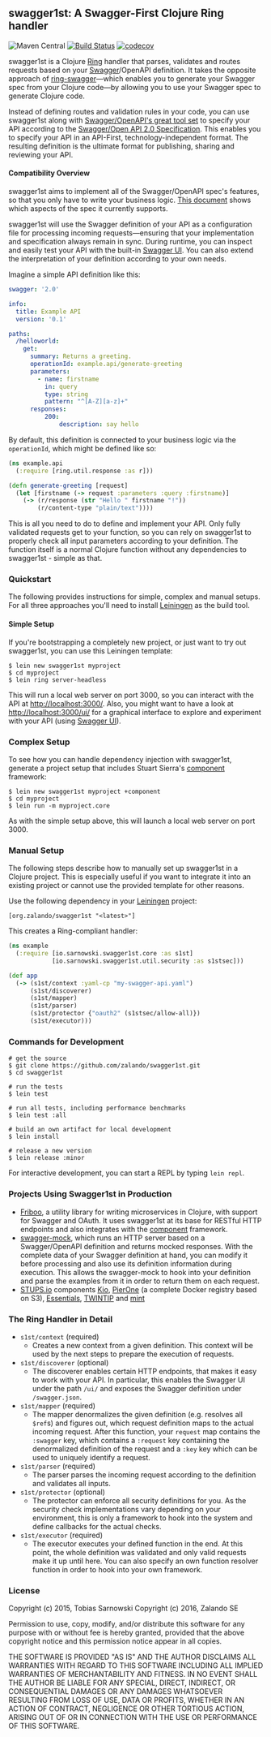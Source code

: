## swagger1st: A Swagger-First Clojure Ring handler

![Maven Central](https://img.shields.io/maven-central/v/org.zalando/swagger1st.svg)
[![Build Status](https://travis-ci.org/zalando/swagger1st.svg?branch=master)](https://travis-ci.org/zalando/swagger1st)
[![codecov](https://codecov.io/gh/zalando/swagger1st/branch/master/graph/badge.svg)](https://codecov.io/gh/zalando/swagger1st)

swagger1st is a Clojure [Ring](https://github.com/ring-clojure/ring) handler that parses, validates and routes requests
based on your [Swagger](http://swagger.io/)/OpenAPI definition. It takes the opposite approach of [ring-swagger](https://github.com/metosin/ring-swagger)—which enables you to generate your Swagger spec from your Clojure code—by allowing you to use your Swagger spec to generate Clojure code.

Instead of defining routes and validation rules in your code, you can use swagger1st along with [Swagger/OpenAPI's great tool set](http://editor.swagger.io/) to specify your API according to the [Swagger/Open API 2.0 Specification](https://github.com/swagger-api/swagger-spec). This enables you to specify your API in an API-First, technology-independent format. The resulting definition is the ultimate format for publishing, sharing and reviewing your API.

#### Compatibility Overview
swagger1st aims to implement all of the Swagger/OpenAPI spec's features, so that you only have to write your business logic. [This document](https://github.com/zalando/swagger1st/blob/master/comp-2.0.md) shows which aspects of the spec it currently supports.

swagger1st will use the Swagger definition of your API as a configuration file for processing incoming requests—ensuring that your implementation and specification always remain in sync. During runtime, you can inspect and easily test
your API with the built-in [Swagger UI](http://petstore.swagger.io/). You can also extend the interpretation of
your definition according to your own needs.

Imagine a simple API definition like this:

```yaml
swagger: '2.0'

info:
  title: Example API
  version: '0.1'

paths:
  /helloworld:
    get:
      summary: Returns a greeting.
      operationId: example.api/generate-greeting
      parameters:
        - name: firstname
          in: query
          type: string
          pattern: "^[A-Z][a-z]+"
      responses:
          200:
              description: say hello
```

By default, this definition is connected to your business logic via the `operationId`, which might be defined like so:

```clojure
(ns example.api
  (:require [ring.util.response :as r]))

(defn generate-greeting [request]
  (let [firstname (-> request :parameters :query :firstname)]
    (-> (r/response (str "Hello " firstname "!"))
        (r/content-type "plain/text"))))
```

This is all you need to do to define and implement your API. Only fully validated requests get to your function,
so you can rely on swagger1st to properly check all input parameters according to your definition. The function itself
is a normal Clojure function without any dependencies to swagger1st - simple as that.

### Quickstart

The following provides instructions for simple, complex and manual setups. For all three approaches you'll need to install [Leiningen](http://leiningen.org/) as the build tool.

#### Simple Setup 
If you're bootstrapping a completely new project, or just want to try out swagger1st, you can use this Leiningen template:

```
$ lein new swagger1st myproject
$ cd myproject
$ lein ring server-headless
```

This will run a local web server on port 3000, so you can interact with the API at <http://localhost:3000/>. Also, you might want to have a look at <http://localhost:3000/ui/> for a graphical interface to explore and experiment with your API (using [Swagger UI](http://petstore.swagger.io/)).

### Complex Setup

To see how you can handle dependency injection with swagger1st, generate a project setup that includes Stuart Sierra's
[component](https://github.com/stuartsierra/component) framework:

```
$ lein new swagger1st myproject +component
$ cd myproject
$ lein run -m myproject.core
```

As with the simple setup above, this will launch a local web server on port 3000.

### Manual Setup

The following steps describe how to manually set up swagger1st in a Clojure project. This is especially useful if you want to integrate it into an existing project or cannot use the provided template for other reasons.

Use the following dependency in your [Leiningen](http://leiningen.org/) project:

    [org.zalando/swagger1st "<latest>"]

This creates a Ring-compliant handler:

```clojure
(ns example
  (:require [io.sarnowski.swagger1st.core :as s1st]
            [io.sarnowski.swagger1st.util.security :as s1stsec]))

(def app
  (-> (s1st/context :yaml-cp "my-swagger-api.yaml")
      (s1st/discoverer)
      (s1st/mapper)
      (s1st/parser)
      (s1st/protector {"oauth2" (s1stsec/allow-all)})
      (s1st/executor)))
```

### Commands for Development

```shell
# get the source
$ git clone https://github.com/zalando/swagger1st.git
$ cd swagger1st

# run the tests
$ lein test

# run all tests, including performance benchmarks
$ lein test :all

# build an own artifact for local development
$ lein install

# release a new version
$ lein release :minor
```

For interactive development, you can start a REPL by typing `lein repl`.

### Projects Using Swagger1st in Production

- [Friboo](https://github.com/zalando/friboo), a utility library for writing microservices in Clojure, with support for Swagger and OAuth. It uses swagger1st at its base for RESTful HTTP endpoints and also integrates with the [component](https://github.com/stuartsierra/component) framework.
- [swagger-mock](https://github.com/zalando/swagger-mock), which runs an HTTP server based on a Swagger/OpenAPI definition and returns mocked responses. With the complete data of your Swagger definition at hand, you can modify it before processing and also use its definition information during execution. This allows the swagger-mock to hook into your definition and parse the examples from it in order to return them on each request.
- [STUPS.io](https://stups.io/) components [Kio](https://github.com/zalando-stups/kio), [PierOne](https://github.com/zalando-stups/pierone) (a complete Docker registry based on S3), [Essentials](https://github.com/zalando-stups/essentials), [TWINTIP](https://github.com/zalando-stups/twintip-storage) and [mint](https://github.com/zalando-stups/mint-storage)

### The Ring Handler in Detail

* `s1st/context` (required)
    * Creates a new context from a given definition. This context will be used by the next steps to prepare the
      execution of requests.
* `s1st/discoverer` (optional)
    * The discoverer enables certain HTTP endpoints, that makes it easy to work with your API. In particular, this
      enables the Swagger UI under the path `/ui/` and exposes the Swagger definition under `/swagger.json`.
* `s1st/mapper` (required)
    * The mapper denormalizes the given definition (e.g. resolves all `$ref`s) and figures out, which request definition
      maps to the actual incoming request. After this function, your `request` map contains the `:swagger` key, which
      contains a `:request` key containing the denormalized definition of the request and a `:key` key which can be used
      to uniquely identify a request.
* `s1st/parser` (required)
    * The parser parses the incoming request according to the definition and validates all inputs.
* `s1st/protector` (optional)
    * The protector can enforce all security definitions for you. As the security check implementations vary depending
      on your environment, this is only a framework to hook into the system and define callbacks for the actual checks.
* `s1st/executor` (required)
    * The executor executes your defined function in the end. At this point, the whole definition was validated and only
      valid requests make it up until here. You can also specify an own function resolver function in order to hook into
      your own framework.

### License

Copyright (c) 2015, Tobias Sarnowski
Copyright (c) 2016, Zalando SE

Permission to use, copy, modify, and/or distribute this software for any purpose with or without fee is hereby granted,
provided that the above copyright notice and this permission notice appear in all copies.

THE SOFTWARE IS PROVIDED "AS IS" AND THE AUTHOR DISCLAIMS ALL WARRANTIES WITH REGARD TO THIS SOFTWARE INCLUDING ALL
IMPLIED WARRANTIES OF MERCHANTABILITY AND FITNESS. IN NO EVENT SHALL THE AUTHOR BE LIABLE FOR ANY SPECIAL, DIRECT,
INDIRECT, OR CONSEQUENTIAL DAMAGES OR ANY DAMAGES WHATSOEVER RESULTING FROM LOSS OF USE, DATA OR PROFITS, WHETHER IN AN
ACTION OF CONTRACT, NEGLIGENCE OR OTHER TORTIOUS ACTION, ARISING OUT OF OR IN CONNECTION WITH THE USE OR PERFORMANCE OF
THIS SOFTWARE.
